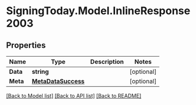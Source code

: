 
# SigningToday.Model.InlineResponse2003

## Properties

Name | Type | Description | Notes
------------ | ------------- | ------------- | -------------
**Data** | **string** |  | [optional] 
**Meta** | [**MetaDataSuccess**](MetaDataSuccess.md) |  | [optional] 

[[Back to Model list]](../README.md#documentation-for-models)
[[Back to API list]](../README.md#documentation-for-api-endpoints)
[[Back to README]](../README.md)

